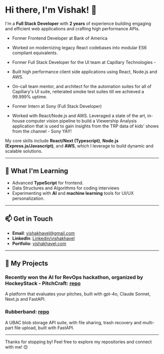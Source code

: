 # Hi there, I'm Vishak! 👋

I'm a **Full Stack Developer** with **2 years** of experience building engaging and efficient web applications and crafting high performance APIs.


- Former Frontend Developer at Bank of America
- Worked on modernizing legacy React codebases into modular ES6 compliant equivalents.

- Former Full Stack Developer for the UI team at Capillary Technologies -
- Built high performance client side applications using React, Node.js and AWS.
- On-call team mentor, and architect for the automation suites for all of Capillary's UI suite, reiterated smoke test suites till we achieved a 99.999% uptime.

- Former Intern at Sony (Full Stack Developer)
- Worked with React/Node.js and AWS. Leveraged a state of the art, in-house computer vision pipeline to build a Viewership Analysis application that is used to gain insights from the TRP data of kids' shows from the channel - Sony YAY!

My core skills include **React/Next (Typescript)**, **Node.js (Express.js/Javascript)**, and **AWS**, which I leverage to build dynamic and scalable solutions.

---
<!-- 
## 🔧 **Technologies & Tools I Use**

### Frontend:
- **React.js, Next.js** (Redux, Zustand, React Testing Library)
- **JavaScript/Typescript** (ES6+)
- **HTML5** & **CSS3**
- **Material UI** & **Tailwind CSS**

### Backend:
- **Node.js** (Express.js)
- **SpringBoot** (Spring Security)
- **FastAPI** (bcrypt, sqlalchemy, psycopg2)
- **Django**
  
### Cloud & DevOps:
- **AWS** (Lambda, DynamoDB, S3, EC2)
- **CI/CD** (AWS CodePipeline)
- **Docker, Kubernetes**

### Database:
- **PostgreSQL, MySQL**
- **MongoDB**

---
-->

## 🌱 **What I'm Learning**
- Advanced **TypeScript** for frontend.
- Data Structures and Algorithms for coding interviews
- Experimenting with **AI** and **machine learning** tools for UI/UX personalization.

---

## 📫 **Get in Touch**
- **Email**: [vishakhavel@gmail.com](mailto:vishakhavel@gmail.com)
- **LinkedIn**: [Linkedin/vishakhavel](https://www.linkedin.com/in/vishakhavel)
- **Portfolio**: [vishakhavel.com](https://portfolio.vishakhavel.com/)

---

## 🚀 **My Projects**
### Recently won the AI for RevOps hackathon, organized by HockeyStack - **PitchCraft**: [repo](https://github.com/vishakhavel/pitchcraft)  
A platform that evaluates your pitches, built with gpt-4o, Claude Sonnet, Next.js and FastAPI.

### **Rubberband**: [repo](https://github.com/vishakhavel/rubberband)  
A UBAC blob storage API suite, with file sharing, trash recovery and multi-part file upload, built with FastAPI.



---

Thanks for stopping by! Feel free to explore my repositories and connect with me! 😊
